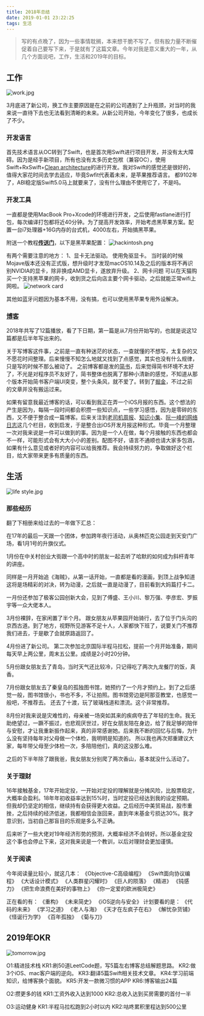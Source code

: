 ```yaml
---
title: 2018年总结
date: 2019-01-01 23:22:25
tags: 生活
---
```

> 写的有点晚了，因为一些事情耽搁，本来想干脆不写了。但有股力量不断催促着自己要写下来，于是就有了这篇文章。今年对我是意义重大的一年，从几个方面说吧，工作，生活和2019年的目标。

## 工作

![work.jpg](https://user-gold-cdn.xitu.io/2019/1/6/16823bc1cd33e59c?w=1240&h=827&f=jpeg&s=59357)

3月底进了新公司，换工作主要原因是在之前的公司遇到了上升瓶颈，对当时的我来说一直待下去也无法看到清晰的未来。从新公司开始，今年变化了很多，也成长了不少。
### 开发语言
首先技术语言从OC转到了Swift，也是首次用Swift进行项目开发，并没有太大障碍。因为是经手新项目，所有也没有太多历史包袱（兼容OC），使用Swift+RxSwift+[Clean architecture](https://github.com/sergdort/CleanArchitectureRxSwift)的进行开发。我对Swift的感觉还是很好的，值得大家花时间去学去适应，毕竟Swfit代表着未来，是苹果推荐语言。
都9102年了，ABI稳定版Swift5.0马上就要来了，没有什么理由不使用它了，不是吗。
### 开发工具
一直都是使用MacBook Pro+Xcode的环境进行开发，之后使用fastlane进行打包，每次编译打包都将近40分钟。为了提高开发效率，开始考虑黑苹果方案。配置一台i7处理器+16G内存的台式机，4000左右，开始搞黑苹果。

附送一个教程[**传送门**](https://www.tonymacx86.com/threads/unibeast-install-macos-sierra-on-any-supported-intel-based-pc.200564/)，以下是黑苹果配置：
![hackintosh.png](https://user-gold-cdn.xitu.io/2019/1/6/16823bc1cd42588f?w=586&h=335&f=png&s=88723)

有两个需要注意的地方：
1、显卡无法驱动。
使用免驱显卡。
当时装的时候Mojave版本还没有正式版，想升级时才发现macOS10.14及之后的版本将不再识别NVIDIA的显卡，除非换成AMD显卡，遂放弃升级。
2、网卡问题
可以在天猫购买一个支持黑苹果的网卡，收到货之后向店主要个网卡驱动，之后就能正常wifi上网啦。
![network card](https://user-gold-cdn.xitu.io/2019/1/6/16823bc1cd56e94c?w=1240&h=791&f=png&s=372767)


其他如蓝牙问题因为基本不用，没有搞，也可以使用黑苹果专用外设解决。

### [博客](https://zhangferry.github.io/)
2018年共写了12篇播放，看了下日期，第一篇是从7月份开始写的，也就是说这12篇都是后半年写出来的。

关于写博客这件事，之前是一直有种迷茫的状态，一查就懂的不想写，太复杂的又不愿花时间整理。后来慢慢不知怎么地就又找到了点感觉，其实也没有什么规律，只是写的时候不那么被动了。
之前博客都是发的[简书](https://www.jianshu.com/u/5a644cf7cd17)，后来觉得简书环境不太好了，不光是对程序员不友好了，简书整体也脱离了那种小清新的感觉，不知道从那个版本开始简书客户端UI突变，整个头条风，就不爱了。转到了[掘金](https://juejin.im/user/5b0b99e8518825157b615922)，不过之前的文章并没有搬运过来。

如果有留意我最近博客的话，可以看到我正在弄一个iOS月报的东西。这个想法的产生是因为，每隔一段时间都会积攒一些知识点，一些学习感悟，因为是零碎的东西，又不便于整合成一篇博客。后来关注到[老司机周报](https://juejin.im/user/5a52075e6fb9a01c9d31b107)、[知识小集](https://juejin.im/user/5a9a7c4ef265da239d48c115)、[阮一峰的网络日志](http://url.cn/5evuc7e
)这几个栏目，收到启发，于是整合出iOS开发月报这种形式。毕竟一个月整理一次对我来说是一件可以做到的事。因为是一个人在做，每个月接触的东西也都会不一样，可能形式会有大大小小的差别。配图不好，语言不通顺也请大家多包涵，如果有什么意见或者好的内容可以给我推荐。我会持续努力的，争取做好这个栏目，给大家带来更多有质量的东西。

## 生活
![life style.jpg](https://user-gold-cdn.xitu.io/2019/1/6/16823bc1cd2fb1e9?w=1240&h=827&f=jpeg&s=123211)

### 那些经历
翻了下相册来给过去的一年做下汇总：

在17年的最后一天跟一个团体，参加跨年夜行活动，从奥林匹克公园走到天安门广场，看1月1号的升旗仪式。

1月份在中关村创业大街跟一个高中时的朋友一起去听了哈默的如何成为斜杆青年的讲座。

同样是一月开始追《海贼》，从第一话开始，一直都是看的漫画，到顶上战争知道这将是场精彩的对决，转为动漫，之后就一直是动漫了，目前看到大妈篇打卡二。

一月份还参加了极客公园创新大会，见到了傅盛、王小川、黎万强、李彦宏、罗振宇等一众大佬本人。

3月份裸辞，在家闲置了半个月。
跟女朋友从苹果园开始骑行，去了位于门头沟的京西古道。到了地方，视野所见游客不足十人，人家都快下班了，说要关门不推荐我们进去，于是歇了会就原路返回了。

4月份进了新公司。
第二次参加北京国际半程马拉松，提前一个月开始准备，期间每天早上两公里，周末五公里。成绩是2小时20分钟。

5月份跟女朋友去了青岛，当时天气还比较冷，只记得吃了两次九龙餐厅的饭，真香。

7月份跟女朋友去了秦皇岛的孤独图书馆，她预约了一个月才预约上。到了之后感觉一般，图书馆很小，书也不多，不让拍照。图书馆旁边是阿那亚教堂，也感觉一般吧，不推荐去。
还去了十渡，玩了玻璃栈道和漂流。这个非常推荐。

8月份对我来说是灾难性的，母亲被一场突如其来的疾病夺去了年轻的生命。我无助绝望过，一蹶不振过，也悲观厌世过，好在女朋友陪在身边，给了我足够的陪伴与安慰，才让我重新振作起来，真的非常感谢她。后来我不断的回忆与后悔，为什么没有坚持每年对父母做一个体检，我明明是知道的。
所以我也再次郑重建议大家，每年带父母至少体检一次，多陪陪他们，真的这没那么难。

之后的下半年除了跟我爸，我女朋友分别爬了两次香山，基本就没什么活动了。

### 关于理财
16年接触基金，17年开始定投，一开始对定投的理解就是分摊风险，比股票稳定，大概率会盈利。18年年初收益率达到15%时，当时定投已经达到我的设定预期。但我却仍坚定的相信，继续持有会获得更大收益。之后经历中美贸易战，股市重挫，之后持续的经济低迷，我都相信会涨回来，直到年末基金亏损达30%。我才意识到，当初自己那盲目的乐观是多么不正确。

后来听了一些大佬对19年经济形势的预测，大概率经济不会转好。所以基金定投这个事也会停止下来，这对我来说是一个教训，以后对理财会更加谨慎。

### 关于阅读
今年阅读量比较小，就这几本：
《Objective-C高级编程》
《Swift面向协议编程》
《大话设计模式》
《人类群星闪耀时》
《巨人的陨落》
《精进》
《钝感力》
《把生命浪费在美好的事物上》
《你一定爱的欧洲极简史》

正在看的有：
《重构》
《未来简史》
《iOS逆向与安全》
计划要看的是：
《代码的未来》
《学习之道》
《老人与海》
《天才在左疯子在右》
《解忧杂货铺》
《怪诞行为学》
《百年孤独》
《菊与刀》

## 2019年OKR
![tomorrow.jpg](https://user-gold-cdn.xitu.io/2019/1/6/16823bc1cd5274cc?w=1240&h=827&f=jpeg&s=111890)

O1:精进技术栈
KR1:刷50道LeetCode题，写5篇左右博客总结解题思路。
KR2:做3个iOS、mac客户端的逆向。
KR3:翻译5篇Swift相关技术文章。
KR4:学习前端知识，给博客换个面貌。
KR5:开发一款微习惯的APP
KR6:博客输出24篇

O2:攒更多的钱
KR1:工资外收入达到1000
KR2:总收入达到买房需要的首付一半

O3:运动健身
KR1:半程马拉松跑到2小时以内
KR2:咕咚累积里程达到500公里






